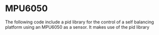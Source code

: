 # MPU6050
The following code include a pid library for the control of a self balancing platform using an MPU6050 as a sensor.
It makes use of the pid library
